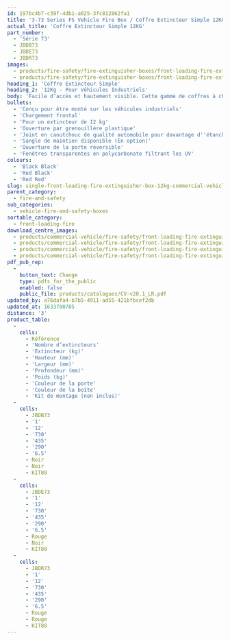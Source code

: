 ```yaml
---
id: 197bc4b7-c39f-4db1-a025-3fc812862fa1
title: '3-73 Series FS Vehicle Fire Box / Coffre Extincteur Simple 12KG'
actual_title: 'Coffre Extincteur Simple 12KG'
part_number:
  - 'Série 73'
  - JBDB73
  - JBDE73
  - JBDR73
images:
  - products/fire-safety/fire-extinguisher-boxes/front-loading-fire-extinguisher-boxes/73/images-lr/Product_Image_776x776_(518x518_focus_area)-JBDE73_01.jpg
  - products/fire-safety/fire-extinguisher-boxes/front-loading-fire-extinguisher-boxes/73/images-lr/Product_Image_776x776_(518x518_focus_area)-JBDE73_02.jpg
heading_1: 'Coffre Extincteur Simple'
heading_2: '12Kg - Pour Véhicules Industriels'
body: 'Facile d’accès et hautement visible. Cette gamme de coffres à chargement frontal pour extincteur de 12kg est conçue pour être monté sur les camions.'
bullets:
  - 'Conçu pour être monté sur les véhicules industriels'
  - 'Chargement frontal'
  - 'Pour un extincteur de 12 kg'
  - 'Ouverture par grenouillère plastique'
  - 'Joint en caoutchouc de qualité automobile pour davantage d''étanchéité'
  - 'Sangle de maintien disponible (En option)'
  - 'Ouverture de la porte réversible'
  - 'Fenêtres transparentes en polycarbonate filtrant les UV'
colours:
  - 'Black Black'
  - 'Red Black'
  - 'Red Red'
slug: single-front-loading-fire-extinguisher-box-12kg-commercial-vehicle-fs
parent_category:
  - fire-and-safety
sub_categories:
  - vehicle-fire-and-safety-boxes
sortable_category:
  - front-loading-fire
download_centre_images:
  - products/commercial-vehicle/fire-safety/front-loading-fire-extinguisher-boxes/73/images-hr/JBDE73_001.jpg
  - products/commercial-vehicle/fire-safety/front-loading-fire-extinguisher-boxes/73/images-hr/JBDE73_002.jpg
  - products/commercial-vehicle/fire-safety/front-loading-fire-extinguisher-boxes/73/images-hr/JBDE73_003.jpg
  - products/commercial-vehicle/fire-safety/front-loading-fire-extinguisher-boxes/73/images-hr/JBDE73_004.jpg
pdf_pub_rep:
  -
    button_text: Change
    type: pdfs_for_the_public
    enabled: false
    public_file: products/catalogues/CV-v20.1_LR.pdf
updated_by: a76dafa4-b7b5-4911-ad55-421bfbcef2db
updated_at: 1633700705
distance: '3'
product_table:
  -
    cells:
      - Référence
      - 'Nombre d’extincteurs'
      - 'Extincteur (kg)'
      - 'Hauteur (mm)'
      - 'Largeur (mm)'
      - 'Profondeur (mm)'
      - 'Poids (kg)'
      - 'Couleur de la porte'
      - 'Couleur de la boîte'
      - 'Kit de montage (non inclus)'
  -
    cells:
      - JBDB73
      - '1'
      - '12'
      - '730'
      - '435'
      - '290'
      - '6.5'
      - Noir
      - Noir
      - KIT80
  -
    cells:
      - JBDE73
      - '1'
      - '12'
      - '730'
      - '435'
      - '290'
      - '6.5'
      - Rouge
      - Noir
      - KIT80
  -
    cells:
      - JBDR73
      - '1'
      - '12'
      - '730'
      - '435'
      - '290'
      - '6.5'
      - Rouge
      - Rouge
      - KIT80
---
```

